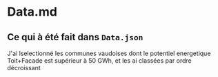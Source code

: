 # Data.md
## Ce qui à été fait dans `Data.json`

J'ai lselectionné les communes vaudoises dont le potentiel energetique Toit+Facade est supérieur à 50 GWh, et les ai classées par ordre décroissant
